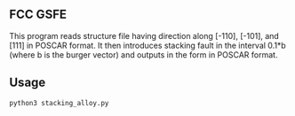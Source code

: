 
## FCC GSFE
This program reads structure file having direction along [-110], [-101], and [111] in POSCAR format. It then introduces stacking fault in the interval 0.1\*b (where b is the burger vector) and outputs in the form in POSCAR format.

## Usage
`python3 stacking_alloy.py`
